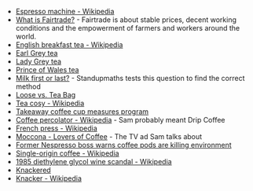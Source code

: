 * [Espresso machine - Wikipedia](https://en.wikipedia.org/wiki/Espresso_machine)
* [What is Fairtrade?](http://fairtrade.com.au/What-is-Fairtrade) - Fairtrade is about stable prices, decent working conditions and the empowerment of farmers and workers around the world.
* [English breakfast tea - Wikipedia](https://en.wikipedia.org/wiki/English_breakfast_tea)
* [Earl Grey tea](https://en.wikipedia.org/wiki/Earl_Grey_tea)
* [Lady Grey tea](https://en.wikipedia.org/wiki/Lady_Grey_tea)
* [Prince of Wales tea](https://en.wikipedia.org/wiki/Prince_of_Wales_tea_blend)
* [Milk first or last?](https://www.youtube.com/watch?v=CCuaWqhVvIc) - Standupmaths tests this question to find the correct method
* [Loose vs. Tea Bag](https://www.teatulia.com/tea-101/loose-vs-tea-bag.htm)
* [Tea cosy - Wikipedia](https://en.wikipedia.org/wiki/Tea_cosy)
* [Takeaway coffee cup measures program](http://www.foodstandards.gov.au/science/monitoringnutrients/ausnut/foodmeasures/Pages/Takeaway-beverage-measures-program---data-table.aspx)
* [Coffee percolator - Wikipedia](https://en.wikipedia.org/wiki/Coffee_percolator) - Sam probably meant Drip Coffee
* [French press - Wikipedia](https://en.wikipedia.org/wiki/French_press)
* [Moccona - Lovers of Coffee](https://vimeo.com/172717891) - The TV ad Sam talks about
* [Former Nespresso boss warns coffee pods are killing environment](http://www.abc.net.au/news/2016-08-24/former-nespresso-boss-warns-coffee-pods-are-killing-environment/7781810)
* [Single-origin coffee - Wikipedia](https://en.wikipedia.org/wiki/Single-origin_coffee)
* [1985 diethylene glycol wine scandal - Wikipedia](https://en.wikipedia.org/wiki/1985_diethylene_glycol_wine_scandal)
* [Knackered](https://www.merriam-webster.com/dictionary/knackered)
* [Knacker - Wikipedia](https://en.wikipedia.org/wiki/Knacker)

